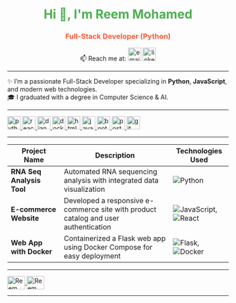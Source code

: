 <h1 align="center" style="color:#4CAF50;">Hi 👋, I'm Reem Mohamed</h1>
<h3 align="center" style="color:#FF5733;">Full-Stack Developer (Python)</h3>

<p align="center">
  📫 Reach me at: 
  <a href="mailto:reem74mohamed@gmail.com"><img src="https://img.shields.io/badge/-Email-0078D4?style=flat&logo=microsoft-outlook&logoColor=white" alt="email" height="30"/></a> 
  <a href="https://www.linkedin.com/in/reem-mohamed-81" target="_blank"><img src="https://img.shields.io/badge/-LinkedIn-0077B5?style=flat&logo=linkedin&logoColor=white" alt="linkedin" height="30"/></a>
</p>

___________________________________________________________________________________________________________________________________________________________



✨ I’m a passionate Full-Stack Developer specializing in **Python**, **JavaScript**, and modern web technologies.  
🎓 I graduated with a degree in Computer Science & AI.  



___________________________________________________________________________________________________________________________________________________________



<p align="left">
  <a href="https://www.python.org" target="_blank" rel="noreferrer"> 
    <img src="https://img.shields.io/badge/-Python-3776AB?style=flat&logo=python&logoColor=white" alt="python" height="30"/>
  </a>
  <a href="https://reactjs.org/" target="_blank" rel="noreferrer"> 
    <img src="https://img.shields.io/badge/-React-61DAFB?style=flat&logo=react&logoColor=black" alt="react" height="30"/> 
  </a>
  <a href="https://www.djangoproject.com/" target="_blank" rel="noreferrer"> 
    <img src="https://img.shields.io/badge/-Django-092E20?style=flat&logo=django&logoColor=white" alt="django" height="30"/> 
  </a>
  <a href="https://www.docker.com/" target="_blank" rel="noreferrer"> 
    <img src="https://img.shields.io/badge/-Docker-2496ED?style=flat&logo=docker&logoColor=white" alt="docker" height="30"/> 
  </a>
  <a href="https://www.w3.org/html/" target="_blank" rel="noreferrer"> 
    <img src="https://img.shields.io/badge/-HTML5-E34F26?style=flat&logo=html5&logoColor=white" alt="html5" height="30"/> 
  </a>
  <a href="https://developer.mozilla.org/en-US/docs/Web/JavaScript" target="_blank" rel="noreferrer"> 
    <img src="https://img.shields.io/badge/-JavaScript-F7DF1E?style=flat&logo=javascript&logoColor=black" alt="javascript" height="30"/> 
  </a>
  <a href="https://getbootstrap.com" target="_blank" rel="noreferrer"> 
    <img src="https://img.shields.io/badge/-Bootstrap-563D7C?style=flat&logo=bootstrap&logoColor=white" alt="bootstrap" height="30"/> 
  </a>
  <a href="https://www.postgresql.org" target="_blank" rel="noreferrer"> 
    <img src="https://img.shields.io/badge/-PostgreSQL-336791?style=flat&logo=postgresql&logoColor=white" alt="postgresql" height="30"/> 
  </a>
  <a href="https://git-scm.com/" target="_blank" rel="noreferrer"> 
    <img src="https://img.shields.io/badge/-Git-F05032?style=flat&logo=git&logoColor=white" alt="git" height="30"/> 
  </a>
</p>

___________________________________________________________________________________________________________________________________________________________



| Project Name          | Description                                                       | Technologies Used                                                        |
| --------------------- | ----------------------------------------------------------------- | ------------------------------------------------------------------------ |
| **RNA Seq Analysis Tool** | Automated RNA sequencing analysis with integrated data visualization | ![Python](https://img.shields.io/badge/-Python-3776AB?style=flat&logo=python&logoColor=white) |
| **E-commerce Website** | Developed a responsive e-commerce site with product catalog and user authentication | ![JavaScript](https://img.shields.io/badge/-JavaScript-F7DF1E?style=flat&logo=javascript&logoColor=black), ![React](https://img.shields.io/badge/-React-61DAFB?style=flat&logo=react&logoColor=black) |
| **Web App with Docker** | Containerized a Flask web app using Docker Compose for easy deployment | ![Flask](https://img.shields.io/badge/-Flask-000000?style=flat&logo=flask&logoColor=white), ![Docker](https://img.shields.io/badge/-Docker-2496ED?style=flat&logo=docker&logoColor=white) |

___________________________________________________________________________________________________________________________________________________________



<p align="left">
  <a href="https://www.linkedin.com/in/reem-mohamed-81" target="blank">
    <img align="center" src="https://raw.githubusercontent.com/rahuldkjain/github-profile-readme-generator/master/src/images/icons/Social/linked-in-alt.svg" alt="Reem Mohamed LinkedIn" height="30" width="40" />
  </a>
  <a href="https://github.com/reemmohamed74" target="blank">
    <img align="center" src="https://raw.githubusercontent.com/rahuldkjain/github-profile-readme-generator/master/src/images/icons/Social/github.svg" alt="Reem Mohamed GitHub" height="30" width="40" />
  </a>
</p>

___________________________________________________________________________________________________________________________________________________________
